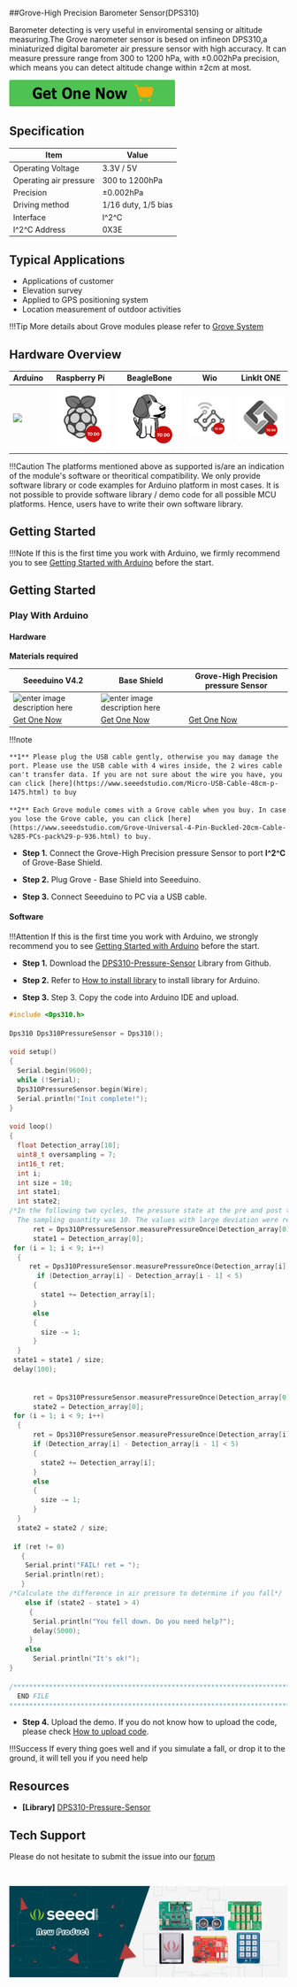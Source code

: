 ##Grove-High Precision Barometer Sensor(DPS310)




Barometer detecting is very useful in enviromental sensing or altitude measuring.The Grove narometer sensor is besed on infineon DPS310,a miniaturized digital barometer air pressure sensor with high accuracy. It can measure pressure range from 300 to 1200 hPa, with ±0.002hPa precision, which means you can detect altitude change within ±2cm at most.


<p style=":center"><a href="https://www.seeedstudio.com/Grove-16-x-2-LCD-%28White-on-Blue%29-p-3196.html" target="_blank"><img src="https://github.com/SeeedDocument/Grove-16x2_LCD_Series/raw/master/img/Y1.png"  height="48" width="300" /></a></p>



## Specification

|Item|Value|
|---|---|
|Operating Voltage|3.3V / 5V|
|Operating air pressure|300 to 1200hPa|
|Precision|±0.002hPa|
|Driving method|1/16 duty, 1/5 bias|
|Interface|I^2^C|
|I^2^C Address|0X3E|


## Typical Applications

- Applications of customer
- Elevation survey
- Applied to GPS positioning system
- Location measurement of outdoor activities


!!!Tip
    More details about Grove modules please refer to [Grove System](http://wiki.seeedstudio.com/Grove_System/)


## Hardware Overview
| Arduino                                                                                             | Raspberry Pi                                                                                             | BeagleBone                                                                                      | Wio                                                                                               | LinkIt ONE                                                                                         |
|-----------------------------------------------------------------------------------------------------|----------------------------------------------------------------------------------------------------------|-------------------------------------------------------------------------------------------------|---------------------------------------------------------------------------------------------------|----------------------------------------------------------------------------------------------------|
| ![](https://raw.githubusercontent.com/SeeedDocument/wiki_english/master/docs/images/arduino_logo.jpg) | ![](https://raw.githubusercontent.com/SeeedDocument/wiki_english/master/docs/images/raspberry_pi_logo_n.jpg) | ![](https://raw.githubusercontent.com/SeeedDocument/wiki_english/master/docs/images/bbg_logo_n.jpg) | ![](https://raw.githubusercontent.com/SeeedDocument/wiki_english/master/docs/images/wio_logo_n.jpg) | ![](https://raw.githubusercontent.com/SeeedDocument/wiki_english/master/docs/images/linkit_logo_n.jpg) |


!!!Caution
    The platforms mentioned above as supported is/are an indication of the module's software or theoritical compatibility. We only provide software library or code examples for Arduino platform in most cases. It is not possible to provide software library / demo code for all possible MCU platforms. Hence, users have to write their own software library.

## Getting Started

!!!Note
    If this is the first time you work with Arduino, we firmly recommend you to see [Getting Started with Arduino](http://wiki.seeedstudio.com/Getting_Started_with_Arduino/) before the start.
## Getting Started


### Play With Arduino


#### Hardware

**Materials required**

| Seeeduino V4.2 |Base Shield|Grove-High Precision pressure Sensor|
|--------------|-------------|-----------------|
|![enter image description here](https://github.com/SeeedDocument/wiki_english/raw/master/docs/images/seeeduino_v4.2.jpg)|![enter image description here](https://github.com/SeeedDocument/wiki_english/raw/master/docs/images/base_shield.jpg)||
|[Get One Now](http://www.seeedstudio.com/Seeeduino-V4.2-p-2517.html)|[Get One Now](https://www.seeedstudio.com/Base-Shield-V2-p-1378.html)|[Get One Now](https://www.seeedstudio.com/Grove-16-x-2-LCD-%28Black-on-Yellow%29-p-3198.html)|


!!!note

    **1** Please plug the USB cable gently, otherwise you may damage the port. Please use the USB cable with 4 wires inside, the 2 wires cable can't transfer data. If you are not sure about the wire you have, you can click [here](https://www.seeedstudio.com/Micro-USB-Cable-48cm-p-1475.html) to buy
    
    **2** Each Grove module comes with a Grove cable when you buy. In case you lose the Grove cable, you can click [here](https://www.seeedstudio.com/Grove-Universal-4-Pin-Buckled-20cm-Cable-%285-PCs-pack%29-p-936.html) to buy.


- **Step 1.** Connect the Grove-High Precision pressure Sensor to port **I^2^C** of Grove-Base Shield.

- **Step 2.** Plug Grove - Base Shield into Seeeduino.

- **Step 3.** Connect Seeeduino to PC via a USB cable.


#### Software

!!!Attention
        If this is the first time you work with Arduino, we strongly recommend you to see [Getting Started with Arduino](http://wiki.seeedstudio.com/Getting_Started_with_Arduino/) before the start.


- **Step 1.** Download the [DPS310-Pressure-Sensor](https://github.com/Infineon/DPS310-Pressure-Sensor.git) Library from Github.


- **Step 2.** Refer to [How to install library](http://wiki.seeedstudio.com/How_to_install_Arduino_Library) to install library for Arduino.

- **Step 3.** Step 3. Copy the code into Arduino IDE and upload.

```C++
#include <Dps310.h>

Dps310 Dps310PressureSensor = Dps310();

void setup()
{
  Serial.begin(9600);
  while (!Serial);
  Dps310PressureSensor.begin(Wire);
  Serial.println("Init complete!");
}

void loop()
{
  float Detection_array[10];
  uint8_t oversampling = 7;
  int16_t ret;
  int i;
  int size = 10;
  int state1;
  int state2;
/*In the following two cycles, the pressure state at the pre and post time was detected respectively.
  The sampling quantity was 10. The values with large deviation were removed, and the average value was calculated.*/
      ret = Dps310PressureSensor.measurePressureOnce(Detection_array[0], oversampling);
      state1 = Detection_array[0];
 for (i = 1; i < 9; i++)
  {
     ret = Dps310PressureSensor.measurePressureOnce(Detection_array[i], oversampling);
       if (Detection_array[i] - Detection_array[i - 1] < 5)
      {
        state1 += Detection_array[i];
      }
      else
      {
        size -= 1;
      }
  } 
 state1 = state1 / size;
 delay(100);


      ret = Dps310PressureSensor.measurePressureOnce(Detection_array[0], oversampling);
      state2 = Detection_array[0];
 for (i = 1; i < 9; i++)
  {
      ret = Dps310PressureSensor.measurePressureOnce(Detection_array[i], oversampling);
      if (Detection_array[i] - Detection_array[i - 1] < 5)
      {
        state2 += Detection_array[i];
      }
      else
      {
        size -= 1;
      }
  }
  state2 = state2 / size;
  
 if (ret != 0)
   {
    Serial.print("FAIL! ret = ");
    Serial.println(ret);
   }
/*Calculate the difference in air pressure to determine if you fall*/
    else if (state2 - state1 > 4)
     {
      Serial.println("You fell down. Do you need help?");
      delay(5000);
     }
    else
      Serial.println("It's ok!");
}

/*********************************************************************************************************
  END FILE
*********************************************************************************************************/
```

- **Step 4.** Upload the demo. If you do not know how to upload the code, please check [How to upload code](http://wiki.seeedstudio.com/Upload_Code/).


!!!Success
        If every thing goes well and if you simulate a fall, or drop it to the ground, it will tell you if you need help



## Resources

- **[Library]** [DPS310-Pressure-Sensor](https://github.com/Infineon/DPS310-Pressure-Sensor.git)



## Tech Support

Please do not hesitate to submit the issue into our [forum](https://forum.seeedstudio.com/)



<br /><p style="text-align:center"><a href="https://www.seeedstudio.com/act-4.html?utm_source=wiki&utm_medium=wikibanner&utm_campaign=newproducts" target="_blank"><img src="https://github.com/SeeedDocument/Wiki_Banner/raw/master/new_product.jpg" /></a></p>
